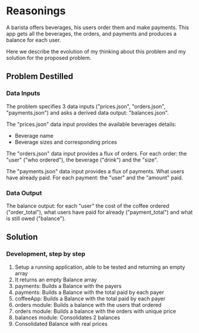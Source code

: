 # Reasonings

A barista offers beverages, his users order them and make payments.
This app gets all the beverages, the orders, and payments and produces a balance for each user.

Here we describe the evolution of my thinking about this problem and my solution for the proposed problem.

## Problem Destilled

### Data Inputs

The problem specifies 3 data inputs ("prices.json", "orders.json", "payments.json") and asks a derived data output: "balances.json".

The "prices.json" data input provides the available beverages details:

- Beverage name
- Beverage sizes and corresponding prices

The "orders.json" data input provides a flux of orders. For each order: the "user" ("who ordered"), the beverage ("drink") and the "size".

The "payments.json" data input provides a flux of payments. What users have already paid. For each payment: the "user" and the "amount" paid.

### Data Output

The balance output: for each "user" the cost of the coffee ordered ("order_total"), what users have paid for already ("payment_total") and what is still owed ("balance").

## Solution

### Development, step by step

1) Setup a running application, able to be tested and returning an empty array
2) It returns an empty Balance array
3) payments: Builds a Balance with the payers
4) payments: Builds a Balance with the total paid by each payer
5) coffeeApp: Builds a Balance with the total paid by each payer
6) orders module: Builds a balance with the users that ordered
7) orders module: Builds a balance with the orders with unique price
8) balances module: Consolidates 2 balances
9) Consolidated Balance with real prices
